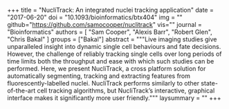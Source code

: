 +++
title = "NucliTrack: An integrated nuclei tracking application"
date = "2017-06-20"
doi = "10.1093/bioinformatics/btx404"
img = ""
github="https://github.com/samocooper/nuclitrack"
vis=""
journal = "Bioinformatics"
authors = [
  "Sam Cooper",
  "Alexis Barr",
  "Robert Glen",
  "Chris Bakal"
]
groups = ["Bakal"]
abstract = """Live imaging studies give unparalleled insight into dynamic single cell behaviours and fate decisions. However, the challenge of reliably tracking single cells over long periods of time limits both the throughput and ease with which such studies can be performed. Here, we present NucliTrack, a cross platform solution for automatically segmenting, tracking and extracting features from fluorescently-labelled nuclei. NucliTrack performs similarly to other state-of-the-art cell tracking algorithms, but NucliTrack’s interactive, graphical interface makes it significantly more user friendly."""
laysummary = ""
+++

